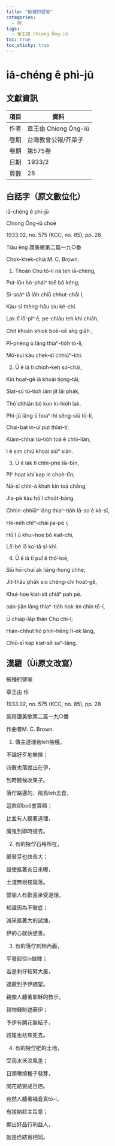 ```yaml
---
title: "掖種的譬喻"
categories:
  - 詩
tags:
  - 章王由 Chiong Ông-iû
toc: true
toc_sticky: true
---
```


# iā-chéng ê phì-jū

## 文獻資訊

| 項目 | 資料 |
|---|---|
| 作者 | 章王由 Chiong Ông-iû |
| 卷期 | 台灣教會公報/芥菜子 |
| 卷期 | 第575卷 |
| 日期 | 1933/2 |
| 頁數 | 28 |

## 白話字（原文數位化）

iā-chéng ê phì-jū

Chiong Ông-iû choè

1933.02, no. 575 (KCC, no. 85), pp. 28

Tiāu ēng 讚美歌第二篇一九○番

Chok-khek-chiá M. C. Brown.

1. Thoân Chú tō-lí ná teh iā-chéng,

Put-lūn hó-pháiⁿ toē bô kéng;

Sì-soàⁿ iā lo̍h chiū chhut-chāi I,

Kàu-sî thèng-hāu siu ké-chí.

Lak tī lō͘-piⁿ ê, pe-chiáu teh khì chia̍h,

Chit khoán khiok boē-oē sǹg gia̍h ;

Pí-phēng ū lâng thiaⁿ-tio̍h tō-lí,

Mô͘-kuí kàu chek-sî chhiúⁿ-khì.

2. Ū ê iā tī chio̍h-keh só͘-chāi,

Kín hoat-gê iā khoài tióng-tāi;

Siat-sú tú-tio̍h iām ji̍t lâi pha̍k,

Thô͘ chhián bô kun ki-hio̍h lak.

Phì-jū lâng ū hoaⁿ-hí sêng-siū tō-lí,

Chai-bat in-uī put thiat-tí;

Kiám-chhái tú-tio̍h toā ê chhì-liān,

I ê sim chiū khoài siūⁿ siān.

3. Ū ê lak tī chhì-phè lāi-bīn,

Pîⁿ hoat khí kap in choè-tīn;

Nā-sī chhì-á khah kín toā châng,

Jia-pè kàu hō͘ i choa̍t-bāng.

Chhin-chhiūⁿ lâng thiaⁿ-tio̍h Iâ-so͘ ê kà-sī,

Hè-mi̍h chîⁿ-châi jia-pè i;

Hō͘ I ū khui-hoe bô kiat-chí,

Lō͘-bé iā ko͘-tâ sí-khì.

4. Ū ê iā tī puî ê thó͘-toē,

Siū hō͘-chuí ak liâng-hong chhe;

Ji̍t-thâu pha̍k sio chéng-chí hoat-gê,

Khui-hoe kiat-si̍t chiâⁿ pah pē.

oán-jiân lâng thiaⁿ-tio̍h hok-im chin tō-í,

Ū chiap-la̍p thàn Chú chí-ì;

Hián-chhut hó phín-hēng lī-ek lâng,

Chiū-sī kap kiat-si̍t saⁿ-tâng.

## 漢羅（Ùi原文改寫）

掖種的譬喻

章王由 作

1933.02, no. 575 (KCC, no. 85), pp. 28

調用讚美歌第二篇一九○番

作曲者M. C. Brown.

1. 傳主道理若teh掖種，

不論好歹地無揀；

四散也落就出在伊，

到時聽候收果子。

落佇路邊的，飛鳥teh去食，

這款卻boē會算額；

比並有人聽著道理，

魔鬼到即時搶去。

2. 有的掖佇石格所在，

緊發芽也快長大；

設使抵著炎日來曝，

土淺無根枝葉落。

譬喻人有歡喜承受道理，

知識因為不徹底；

減采抵著大的試煉，

伊的心就快想善。

3. 有的落佇刺柿內面，

平發起佮in做陣；

若是刺仔較緊大叢，

遮蔽到予伊絕望。

親像人聽著耶穌的教示，

貨物錢財遮蔽伊；

予伊有開花無結子，

路尾也枯焦死去。

4. 有的掖佇肥的土地，

受雨水沃涼風差；

日頭曝燒種子發芽，

開花結實成百倍。

宛然人聽著福音真tō-í，

有接納趁主旨意；

顯出好品行利益人，

就是佮結實相同。
